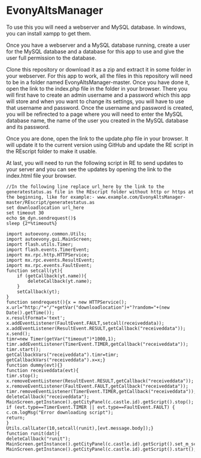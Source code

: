 # EvonyAltsManager

To use this you will need a webserver and MySQL database. In windows, you can install xampp to get them.

Once you have a webserver and a MySQL database running, create a user for the MySQL database and a database for this app to use and give the user full permission to the database.

Clone this repository or download it as a zip and extract it in some folder in your webserver. For this app to work, all the files in this repository will need to be in a folder named EvonyAltsManager-master. Once you have done it, open the link to the index.php file in the folder in your browser. There you will first have to create an admin username and a password which this app will store and when you want to change its settings, you will have to use that username and password. Once the username and password is created, you will be refirected to a page where you will need to enter the MySQL database name, the name of the user you created in the MySQL database and its password.

Once you are done, open the link to the update.php file in your browser. It will update it to the current version using GitHub and update the RE script in the REscript folder to make it usable.

At last, you will need to run the following script in RE to send updates to your server and you can see the updates by opening the link to the index.html file your browser.

```
//In the following line replace url_here by the link to the generatestatus.as file in the REscript folder without http or https at the beginning, like for example:- www.example.com/EvonyAltsManager-master/REscript/generatestatus.as
set downloadlocation url_here
set timeout 30
echo $m_dyn.sendrequest()$
sleep {2*%timeout%}

import autoevony.common.Utils;
import autoevony.gui.MainScreen;
import flash.utils.Timer;
import flash.events.TimerEvent;
import mx.rpc.http.HTTPService;
import mx.rpc.events.ResultEvent;
import mx.rpc.events.FaultEvent;
function setcall(yt){
	if (getCallback(yt.name)){
		deleteCallback(yt.name);
	}
	setCallback(yt);
}
function sendrequest(){x = new HTTPService();
x.url="http:/"+"/"+getVar("downloadlocation")+"?random="+(new Date().getTime());
x.resultFormat='text';
x.addEventListener(FaultEvent.FAULT,setcall(receiveddata));
x.addEventListener(ResultEvent.RESULT,getCallback("receiveddata"));
x.send();
timr=new Timer(getVar("timeout")*1000,1);
timr.addEventListener(TimerEvent.TIMER,getCallback("receiveddata"));
timr.start();
getCallbackVars("receiveddata").timr=timr;
getCallbackVars("receiveddata").x=x;}
function dummy(evt){}
function receiveddata(evt){
timr.stop();
x.removeEventListener(ResultEvent.RESULT,getCallback("receiveddata"));
x.removeEventListener(FaultEvent.FAULT,getCallback("receiveddata"));
timr.removeEventListener(TimerEvent.TIMER,getCallback("receiveddata"));
deleteCallback("receiveddata");
MainScreen.getInstance().getCityPanel(c.castle.id).getScript().stop();
if (evt.type==TimerEvent.TIMER || evt.type==FaultEvent.FAULT) {
c.cm.logMsg("Error downloading script");
return;
}
Utils.callLater(10,setcall(runit),[evt.message.body]);}
function runit(dat){
deleteCallback("runit");
MainScreen.getInstance().getCityPanel(c.castle.id).getScript().set_m_script(dat);
MainScreen.getInstance().getCityPanel(c.castle.id).getScript().start();}
```
